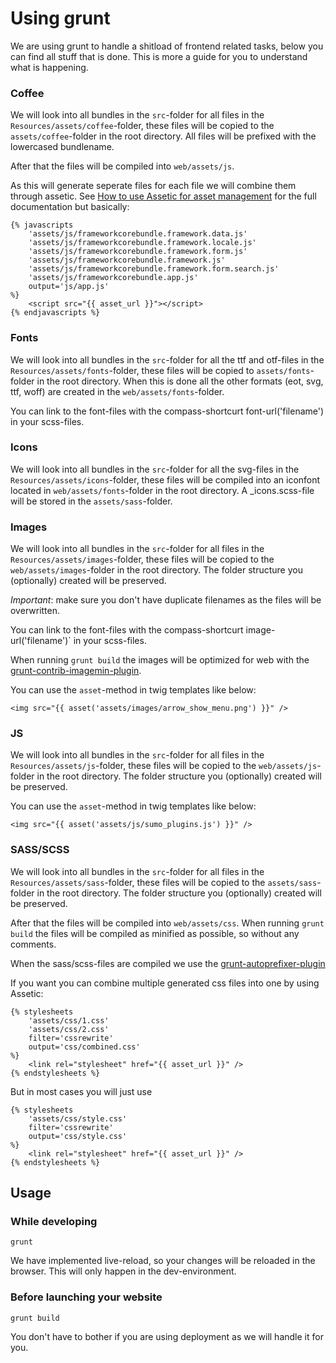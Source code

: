 # Using grunt

We are using grunt to handle a shitload of frontend related tasks, below you 
can find all stuff that is done. This is more a guide for you to understand 
what is happening.


### Coffee

We will look into all bundles in the `src`-folder for all files in the 
`Resources/assets/coffee`-folder, these files will be copied to the 
`assets/coffee`-folder in the root directory. All files will be prefixed with 
the lowercased bundlename.

After that the files will be compiled into `web/assets/js`.

As this will generate seperate files for each file we will combine them through
assetic. See [How to use Assetic for asset management](http://symfony.com/doc/current/cookbook/assetic/asset_management.html)
for the full documentation but basically:

    {% javascripts
        'assets/js/frameworkcorebundle.framework.data.js'
        'assets/js/frameworkcorebundle.framework.locale.js'
        'assets/js/frameworkcorebundle.framework.form.js'
        'assets/js/frameworkcorebundle.framework.js'
        'assets/js/frameworkcorebundle.framework.form.search.js'
        'assets/js/frameworkcorebundle.app.js'
        output='js/app.js'
    %}
        <script src="{{ asset_url }}"></script>
    {% endjavascripts %}


### Fonts

We will look into all bundles in the `src`-folder for all the ttf and otf-files
in the `Resources/assets/fonts`-folder, these files will be copied to 
`assets/fonts`-folder in the root directory. When this is done all the other 
formats (eot, svg, ttf, woff) are created in the `web/assets/fonts`-folder.

You can link to the font-files with the compass-shortcurt font-url('filename') 
in your scss-files.


### Icons

We will look into all bundles in the `src`-folder for all the svg-files in the 
`Resources/assets/icons`-folder, these files will be compiled into an iconfont 
located in `web/assets/fonts`-folder in the root directory. A _icons.scss-file 
will be stored in the `assets/sass`-folder.


### Images

We will look into all bundles in the `src`-folder for all files in the 
`Resources/assets/images`-folder, these files will be copied to the 
`web/assets/images`-folder in the root directory. The folder structure you 
(optionally) created will be preserved. 

*Important*: make sure you don't have duplicate filenames as the files will be 
overwritten.

You can link to the font-files with the compass-shortcurt image-url('filename')`
in your scss-files.

When running `grunt build` the images will be optimized for web with the 
[grunt-contrib-imagemin-plugin](https://www.npmjs.com/package/grunt-contrib-imagemin).

You can use the `asset`-method in twig templates like below:

    <img src="{{ asset('assets/images/arrow_show_menu.png') }}" />


### JS

We will look into all bundles in the `src`-folder for all files in the 
`Resources/assets/js`-folder, these files will be copied to the 
`web/assets/js`-folder in the root directory. The folder structure you 
(optionally) created will be preserved.

You can use the `asset`-method in twig templates like below:

    <img src="{{ asset('assets/js/sumo_plugins.js') }}" />


### SASS/SCSS

We will look into all bundles in the `src`-folder for all files in the 
`Resources/assets/sass`-folder, these files will be copied to the 
`assets/sass`-folder in the root directory. The folder structure you 
(optionally) created will be preserved.

After that the files will be compiled into `web/assets/css`. When running 
`grunt build` the files will be compiled as minified as possible, so without 
any comments.

When the sass/scss-files are compiled we use the 
[grunt-autoprefixer-plugin](https://www.npmjs.com/package/grunt-autoprefixer)

If you want you can combine multiple generated css files into one by using 
Assetic:

    {% stylesheets
        'assets/css/1.css'
        'assets/css/2.css'
        filter='cssrewrite'
        output='css/combined.css'
    %}
        <link rel="stylesheet" href="{{ asset_url }}" />
    {% endstylesheets %}

But in most cases you will just use

    {% stylesheets
        'assets/css/style.css'
        filter='cssrewrite'
        output='css/style.css'
    %}
        <link rel="stylesheet" href="{{ asset_url }}" />
    {% endstylesheets %}


## Usage

### While developing

    grunt
    
We have implemented live-reload, so your changes will be reloaded in the 
browser. This will only happen in the dev-environment.


### Before launching your website

    grunt build
    
You don't have to bother if you are using deployment as we will handle it for 
you.

